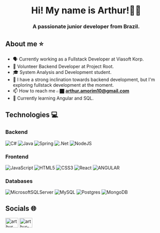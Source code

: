 <h1 align="center">Hi! My name is Arthur!👋🏾</h1>
<h3 align="center">A passionate junior developer from Brazil.</h3>

## About me :star:
- 🗣️ Currently working as a Fullstack Developer at Viasoft Korp.
- 🌳 Volunteer Backend Developer at Project Root.
- 🎓 System Analysis and Development student.
- 👀 I have a strong inclination towards backend development, but I'm exploring fullstack development at the moment.
- 📫 How to reach me 👉🏿 **arthur.amorim10@gmail.com**
- 🌱 Currently learning Angular and SQL.

## Technologies 💻
### Backend
![C#](https://img.shields.io/badge/c%23-5C2D91?style=for-the-badge&logo=c-sharp&logoColor=white)
![Java](https://img.shields.io/badge/java-%23ED8B00.svg?style=for-the-badge&logo=java&logoColor=white)
![Spring](https://img.shields.io/badge/spring-%236DB33F.svg?style=for-the-badge&logo=spring&logoColor=white)
![.Net](https://img.shields.io/badge/.NET-5C2D91?style=for-the-badge&logo=.net&logoColor=white)
![NodeJS](https://img.shields.io/badge/node.js-6DA55F?style=for-the-badge&logo=node.js&logoColor=white)

### Frontend
![JavaScript](https://img.shields.io/badge/javascript-%23323330.svg?style=for-the-badge&logo=javascript&logoColor=%23F7DF1E)
![HTML5](https://img.shields.io/badge/html5-%23E34F26.svg?style=for-the-badge&logo=html5&logoColor=white)
![CSS3](https://img.shields.io/badge/css3-%231572B6.svg?style=for-the-badge&logo=css3&logoColor=white)
![React](https://img.shields.io/badge/react-%2320232a.svg?style=for-the-badge&logo=react&logoColor=%2361DAFB)
![ANGULAR](https://img.shields.io/badge/angular-CC2927.svg?style=for-the-badge&logo=angular&logoColor=white)

### Databases
![MicrosoftSQLServer](https://img.shields.io/badge/Microsoft%20SQL%20Server-CC2927?style=for-the-badge&logo=microsoft%20sql%20server&logoColor=white)
![MySQL](https://img.shields.io/badge/mysql-%2300f.svg?style=for-the-badge&logo=mysql&logoColor=white)
![Postgres](https://img.shields.io/badge/postgres-%23316192.svg?style=for-the-badge&logo=postgresql&logoColor=white)
![MongoDB](https://img.shields.io/badge/MongoDB-%234ea94b.svg?style=for-the-badge&logo=mongodb&logoColor=white)

## Socials 🌐
<p align="left">
  <a href="https://twitter.com/404rthur" target="_blank"><img align="center" src="https://raw.githubusercontent.com/rahuldkjain/github-profile-readme-generator/master/src/images/icons/Social/twitter.svg" alt="arthur_https" height="30" width="40" /></a>
  <a href="https://linkedin.com/in/arthur-amorim-bs" target="_blank"><img align="center" src="https://raw.githubusercontent.com/rahuldkjain/github-profile-readme-generator/master/src/images/icons/Social/linked-in-alt.svg" alt="arthur-amorim-bs" height="30" width="40" /></a>
